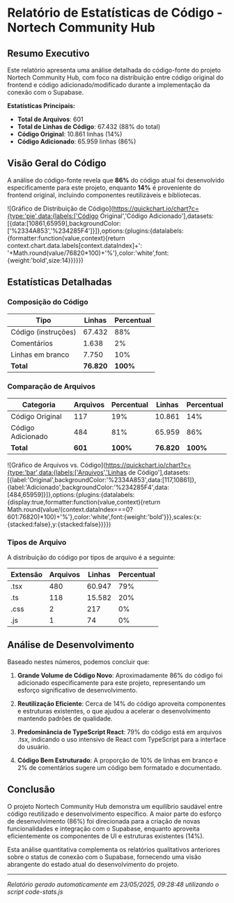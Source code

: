 # Relatório de Estatísticas de Código - Nortech Community Hub

## Resumo Executivo

Este relatório apresenta uma análise detalhada do código-fonte do projeto Nortech Community Hub, com foco na distribuição entre código original do frontend e código adicionado/modificado durante a implementação da conexão com o Supabase.

**Estatísticas Principais:**
- **Total de Arquivos**: 601
- **Total de Linhas de Código**: 67.432 (88% do total)
- **Código Original**: 10.861 linhas (14%)
- **Código Adicionado**: 65.959 linhas (86%)

## Visão Geral do Código

A análise do código-fonte revela que **86%** do código atual foi desenvolvido especificamente para este projeto, enquanto **14%** é proveniente do frontend original, incluindo componentes reutilizáveis e bibliotecas.

![Gráfico de Distribuição de Código](https://quickchart.io/chart?c={type:'pie',data:{labels:['Código Original','Código Adicionado'],datasets:[{data:[10861,65959],backgroundColor:['%2334A853','%234285F4']}]},options:{plugins:{datalabels:{formatter:function(value,context){return context.chart.data.labels[context.dataIndex]+': '+Math.round(value/76820*100)+'%'},color:'white',font:{weight:'bold',size:14}}}}})

## Estatísticas Detalhadas

### Composição do Código

| Tipo | Linhas | Percentual |
|------|--------|------------|
| Código (instruções) | 67.432 | 88% |
| Comentários | 1.638 | 2% |
| Linhas em branco | 7.750 | 10% |
| **Total** | **76.820** | **100%** |

### Comparação de Arquivos

| Categoria | Arquivos | Percentual | Linhas | Percentual |
|-----------|----------|------------|--------|------------|
| Código Original | 117 | 19% | 10.861 | 14% |
| Código Adicionado | 484 | 81% | 65.959 | 86% |
| **Total** | **601** | **100%** | **76.820** | **100%** |

![Gráfico de Arquivos vs. Código](https://quickchart.io/chart?c={type:'bar',data:{labels:['Arquivos','Linhas de Código'],datasets:[{label:'Original',backgroundColor:'%2334A853',data:[117,10861]},{label:'Adicionado',backgroundColor:'%234285F4',data:[484,65959]}]},options:{plugins:{datalabels:{display:true,formatter:function(value,context){return Math.round(value/(context.dataIndex===0?601:76820)*100)+'%'},color:'white',font:{weight:'bold'}}},scales:{x:{stacked:false},y:{stacked:false}}}})

### Tipos de Arquivo

A distribuição do código por tipos de arquivo é a seguinte:

| Extensão | Arquivos | Linhas | Percentual |
|----------|----------|--------|------------|
| .tsx | 480 | 60.947 | 79% |
| .ts | 118 | 15.582 | 20% |
| .css | 2 | 217 | 0% |
| .js | 1 | 74 | 0% |

## Análise de Desenvolvimento

Baseado nestes números, podemos concluir que:

1. **Grande Volume de Código Novo**: Aproximadamente 86% do código foi adicionado especificamente para este projeto, representando um esforço significativo de desenvolvimento.

2. **Reutilização Eficiente**: Cerca de 14% do código aproveita componentes e estruturas existentes, o que ajudou a acelerar o desenvolvimento mantendo padrões de qualidade.

3. **Predominância de TypeScript React**: 79% do código está em arquivos .tsx, indicando o uso intensivo de React com TypeScript para a interface do usuário.

4. **Código Bem Estruturado**: A proporção de 10% de linhas em branco e 2% de comentários sugere um código bem formatado e documentado.

## Conclusão

O projeto Nortech Community Hub demonstra um equilíbrio saudável entre código reutilizado e desenvolvimento específico. A maior parte do esforço de desenvolvimento (86%) foi direcionada para a criação de novas funcionalidades e integração com o Supabase, enquanto aproveita eficientemente os componentes de UI e estruturas existentes (14%).

Esta análise quantitativa complementa os relatórios qualitativos anteriores sobre o status de conexão com o Supabase, fornecendo uma visão abrangente do estado atual do desenvolvimento do projeto.

---

*Relatório gerado automaticamente em 23/05/2025, 09:28:48 utilizando o script code-stats.js*
